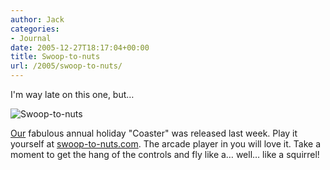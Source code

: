 ```yaml
---
author: Jack
categories:
- Journal
date: 2005-12-27T18:17:04+00:00
title: Swoop-to-nuts
url: /2005/swoop-to-nuts/
---
```


I'm way late on this one, but&#8230; 

![Swoop-to-nuts](/files/swoop.png) 

[Our](<http://www.fusionary.com>) fabulous annual holiday "Coaster" was released last week. Play it yourself at [swoop-to-nuts.com](<http://www.swoop-to-nuts.com>). The arcade player in you will love it. Take a moment to get the hang of the controls and fly like a&#8230; well&#8230; like a squirrel!